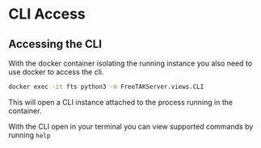 # CLI Access

## Accessing the CLI
With the docker container isolating the running instance you also need to use docker to access the cli.
```bash
docker exec -it fts python3 -m FreeTAKServer.views.CLI
```
This will open a CLI instance attached to the process running in the container.

With the CLI open in your terminal you can view supported commands by running `help`
